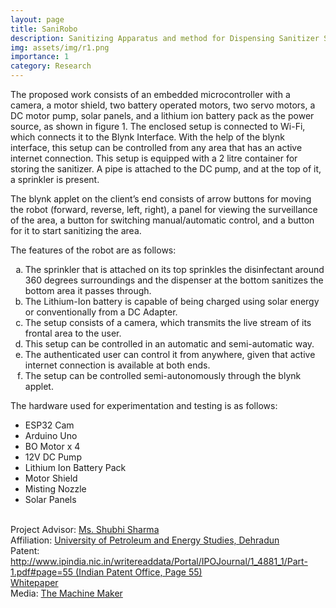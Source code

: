 ```yaml
---
layout: page
title: SaniRobo
description: Sanitizing Apparatus and method for Dispensing Sanitizer Solution
img: assets/img/r1.png
importance: 1
category: Research
---
```


The proposed work consists of an embedded microcontroller with a camera, a motor shield, two battery operated motors, two servo motors, a DC motor pump, solar panels, and a lithium ion battery pack as the power source, as shown in figure 1. The enclosed setup is connected to Wi-Fi, which connects it to the Blynk Interface. With the help of the blynk interface, this setup can be controlled from any area that has an active internet connection. This setup is equipped with a 2 litre container for storing the sanitizer. A pipe is attached to the DC pump, and at the top of it, a sprinkler is present.

The blynk applet on the client’s end consists of arrow buttons for moving the robot (forward, reverse, left, right), a panel for viewing the surveillance of the area, a button for switching manual/automatic control, and a button for it to start sanitizing the area.

The features of the robot are as follows:
<ol type = "a">
    <li>The sprinkler that is attached on its top sprinkles the disinfectant around 360 degrees surroundings and the dispenser at the bottom sanitizes the bottom area it passes through.</li>
    <li>The Lithium-Ion battery is capable of being charged using solar energy or conventionally from a DC Adapter.</li>
    <li>The setup consists of a camera, which transmits the live stream of its frontal area to the user.</li>
    <li>This setup can be controlled in an automatic and semi-automatic way.</li>
    <li>The authenticated user can control it from anywhere, given that active internet connection is available at both ends.</li>
    <li>The setup can be controlled semi-autonomously through the blynk applet.</li>
</ol>

The hardware used for experimentation and testing is as follows:
<ul>
    <li>
        ESP32 Cam
    </li>
    <li>
        Arduino Uno
    </li>
    <li>
        BO Motor x 4
    </li>
    <li>
        12V DC Pump
    </li>
    <li>
        Lithium Ion Battery Pack
    </li>
    <li>
        Motor Shield
    </li>
    <li>
        Misting Nozzle
    </li>
    <li>
        Solar Panels
    </li>
</ul>    
<br>
Project Advisor: <a href = "https://www.upes.ac.in/schools-faculty/computer-science/shubhi-sharma">Ms. Shubhi Sharma</a>
<br>
Affiliation: <a href = "https://www.upes.ac.in">University of Petroleum and Energy Studies, Dehradun</a>
<br>
Patent: <a href = "http://www.ipindia.nic.in/writereaddata/Portal/IPOJournal/1_4881_1/Part-1.pdf#page=55">http://www.ipindia.nic.in/writereaddata/Portal/IPOJournal/1_4881_1/Part-1.pdf#page=55 (Indian Patent Office, Page 55)</a>
<br>
<a href = "https://docs.google.com/document/d/141Y-3aGeRbx4TII0M3mubqBlE8sVryMnoJoITbpXJhA/edit?usp=sharing">Whitepaper</a>
<br>
Media: <a href = "https://www.themachinemaker.com/innovations/sanirobo-iot-enabled-solution-helps-in-sanitization">The Machine Maker</a>


<!--<iframe width="560" height="315" src="https://www.youtube.com/embed/bfZO2NFVPgA" title="YouTube video player" frameborder="0" allow="accelerometer; autoplay; clipboard-write; encrypted-media; gyroscope; picture-in-picture" allowfullscreen></iframe>-->
<br>
<!--
<a href = "https://presentquick.neeltron.repl.co/">Live demo</a><br>
Product Hunt: <a href = "https://www.producthunt.com/posts/presentquick">https://www.producthunt.com/posts/presentquick</a>
-->
